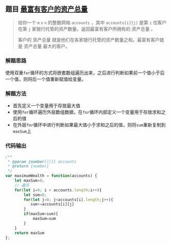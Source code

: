 ## 题目 [最富有客户的资产总量](https://leetcode.cn/problems/richest-customer-wealth)

> 给你一个 `m` `x` `n` 的整数网格 `accounts` ，其中 `accounts[i][j]` 是第 `i` 位客户在第 `j` 家银行托管的资产数量。返回最富有客户所拥有的 资产总量 。
>
> 客户的 资产总量 就是他们在各家银行托管的资产数量之和。最富有客户就是 资产总量 最大的客户。

### 解题思路

使用双重`for`循环的方式将嵌套数组遍历出来，之后进行判断如果前一个值小于后一个值，则将后一个值重新赋值给变量。

### 解题方法

- 首先定义一个变量用于存放最大值
- 使用`for`循环遍历外层数组数据，在`for`循环内部定义一个变量用于存放求和之后的值
- 在外层`for`循环中进行判断如果最大值小于求和之后的值，则将`sum`重新复制到`maxSum`上

### 代码输出

```javascript
/**
 * @param {number[][]} accounts
 * @return {number}
 */
var maximumWealth = function(accounts) {
    let maxSum=0;
    // 遍历
    for(let i=0; i < accounts.length;i++){
        let sum=0;
        for(let j=0; j<accounts[i].length;j++){
           sum+=accounts[i][j]
        }
        if(maxSum<sum){
            maxSum=sum
        }
    }
    return maxSum
};
```

